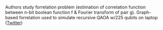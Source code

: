 
Authors study forrelation problem (estimation of correlation function between n-bit boolean function f & Fourier transform of pair g). Graph-based forrelation used to simulate recursive QAOA w/225 qubits on laptop ([Twitter](https://twitter.com/JoshuahHeath/status/1361744392395046916))
